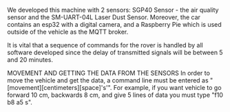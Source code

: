 We developed this machine with 2 sensors: SGP40 Sensor - the air quality sensor and the SM-UART-04L Laser Dust Sensor. Moreover, the car contains an esp32 with a digital camera, and a Raspberry Pie which is used outside of the vehicle as the MQTT broker.

It is vital that a sequence of commands for the rover is handled by all software developed since the delay of transmitted signals will be between 5 and 20 minutes.

MOVEMENT AND GETTING THE DATA FROM THE SENSORS
In order to move the vehicle and get the data, a command line must be entered as "[movement][centimeters][space]'s'". For example, if you want vehicle to go forward 10 cm, backwards 8 cm, and give 5 lines of data you must type "f10 b8 a5 s".
